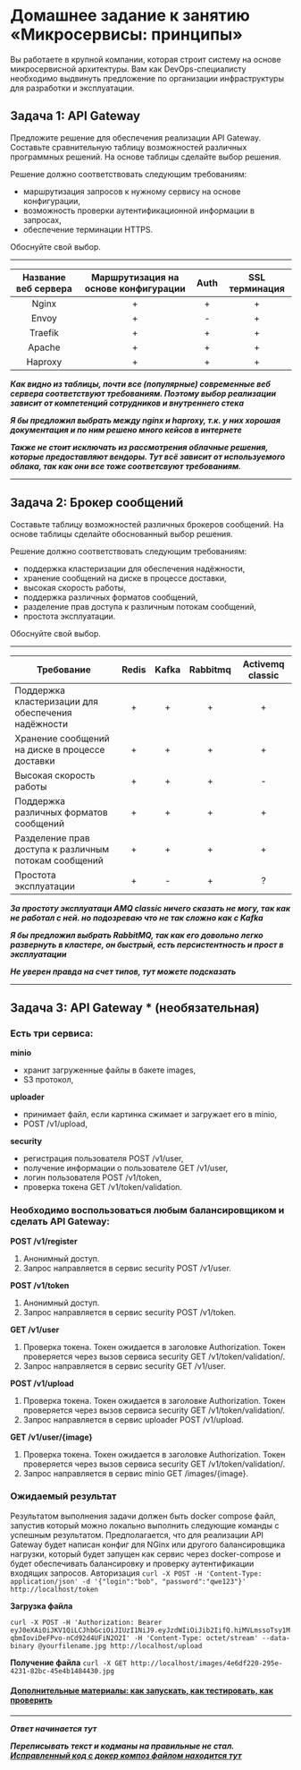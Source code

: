 
# Домашнее задание к занятию «Микросервисы: принципы»

Вы работаете в крупной компании, которая строит систему на основе микросервисной архитектуры.
Вам как DevOps-специалисту необходимо выдвинуть предложение по организации инфраструктуры для разработки и эксплуатации.

## Задача 1: API Gateway 

Предложите решение для обеспечения реализации API Gateway. Составьте сравнительную таблицу возможностей различных программных решений. На основе таблицы сделайте выбор решения.

Решение должно соответствовать следующим требованиям:
- маршрутизация запросов к нужному сервису на основе конфигурации,
- возможность проверки аутентификационной информации в запросах,
- обеспечение терминации HTTPS.

Обоснуйте свой выбор.

---

|  Название веб сервера  |  Маршрутизация на основе конфигурации  |  Auth  |  SSL терминация  |
|:---:|:---:|:---:|:---:|
|  Nginx    |  +  |  +  |  +  |
|  Envoy    |  +  |  -  |  +  |
|  Traefik  |  +  |  +  |  +  |
|  Apache   |  +  |  +  |  +  |
|  Haproxy  |  +  |  +  |  +  |


_**Как видно из таблицы, почти все (популярные) современные веб сервера соответствуют требованиям. Поэтому выбор реализации зависит от компетенций сотрудников и внутреннего стека**_

_**Я бы предложил выбрать между nginx и haproxy, т.к. у них хорошая документация и по ним решено много кейсов в интернете**_

_**Также не стоит исключать из рассмотрения облачные решения, которые предоставляют вендоры. Тут всё зависит от используемого облака, так как они все тоже соответсвуют требованиям.**_

---

## Задача 2: Брокер сообщений

Составьте таблицу возможностей различных брокеров сообщений. На основе таблицы сделайте обоснованный выбор решения.

Решение должно соответствовать следующим требованиям:
- поддержка кластеризации для обеспечения надёжности,
- хранение сообщений на диске в процессе доставки,
- высокая скорость работы,
- поддержка различных форматов сообщений,
- разделение прав доступа к различным потокам сообщений,
- простота эксплуатации.

Обоснуйте свой выбор.

---

|  Требование  |  Redis  |  Kafka  |  Rabbitmq  |  Activemq classic  |
|---|:---:|:---:|:---:|:---:|
|  Поддержка кластеризации для обеспечения надёжности     |  +  |  +  |  +  |  +  |
|  Хранение сообщений на диске в процессе доставки        |  +  |  +  |  +  |  +  |
|  Высокая скорость работы                                |  +  |  +  |  +  |  -  |
|  Поддержка различных форматов сообщений                 |  +  |  +  |  +  |  +  |
|  Разделение прав доступа к различным потокам сообщений  |  +  |  +  |  +  |  +  |
|  Простота эксплуатации                                  |  +  |  -  |  +  |  ?  |

_**За простоту эксплуатаци AMQ classic ничего сказать не могу, так как не работал с ней. но подозреваю что не так сложно как с Kafka**_

_**Я бы предложил выбрать RabbitMQ, так как его довольно легко развернуть в кластере, он быстрый, есть персистентность и прост в эксплуатации**_

_**Не уверен правда на счет типов, тут можете подсказать**_

---

## Задача 3: API Gateway * (необязательная)

### Есть три сервиса:

**minio**
- хранит загруженные файлы в бакете images,
- S3 протокол,

**uploader**
- принимает файл, если картинка сжимает и загружает его в minio,
- POST /v1/upload,

**security**
- регистрация пользователя POST /v1/user,
- получение информации о пользователе GET /v1/user,
- логин пользователя POST /v1/token,
- проверка токена GET /v1/token/validation.

### Необходимо воспользоваться любым балансировщиком и сделать API Gateway:

**POST /v1/register**
1. Анонимный доступ.
2. Запрос направляется в сервис security POST /v1/user.

**POST /v1/token**
1. Анонимный доступ.
2. Запрос направляется в сервис security POST /v1/token.

**GET /v1/user**
1. Проверка токена. Токен ожидается в заголовке Authorization. Токен проверяется через вызов сервиса security GET /v1/token/validation/.
2. Запрос направляется в сервис security GET /v1/user.

**POST /v1/upload**
1. Проверка токена. Токен ожидается в заголовке Authorization. Токен проверяется через вызов сервиса security GET /v1/token/validation/.
2. Запрос направляется в сервис uploader POST /v1/upload.

**GET /v1/user/{image}**
1. Проверка токена. Токен ожидается в заголовке Authorization. Токен проверяется через вызов сервиса security GET /v1/token/validation/.
2. Запрос направляется в сервис minio GET /images/{image}.

### Ожидаемый результат

Результатом выполнения задачи должен быть docker compose файл, запустив который можно локально выполнить следующие команды с успешным результатом.
Предполагается, что для реализации API Gateway будет написан конфиг для NGinx или другого балансировщика нагрузки, который будет запущен как сервис через docker-compose и будет обеспечивать балансировку и проверку аутентификации входящих запросов.
Авторизация
`curl -X POST -H 'Content-Type: application/json' -d '{"login":"bob", "password":"qwe123"}' http://localhost/token`

**Загрузка файла**

`curl -X POST -H 'Authorization: Bearer eyJ0eXAiOiJKV1QiLCJhbGciOiJIUzI1NiJ9.eyJzdWIiOiJib2IifQ.hiMVLmssoTsy1MqbmIoviDeFPvo-nCd92d4UFiN2O2I' -H 'Content-Type: octet/stream' --data-binary @yourfilename.jpg http://localhost/upload`

**Получение файла**
`curl -X GET http://localhost/images/4e6df220-295e-4231-82bc-45e4b1484430.jpg`

#### [Дополнительные материалы: как запускать, как тестировать, как проверить](https://github.com/netology-code/devkub-homeworks/tree/main/11-microservices-02-principles)

---

_**Ответ начинается тут**_

_**Переписывать текст и кодманы на правильные не стал. [Исправленный код с докер композ файлом находится тут](11-microservices-02-principles)**_
